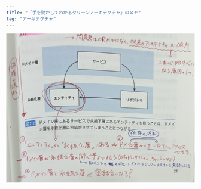 ```yaml
---
title: "「手を動かしてわかるクリーンアーキテクチャ」のメモ"
tag: "アーキテクチャ"
---
```


![従来の多層アーキテクチャ](/image/architecture/clean_architecture_handson/orm_with_mvc_architecture.jpg)
